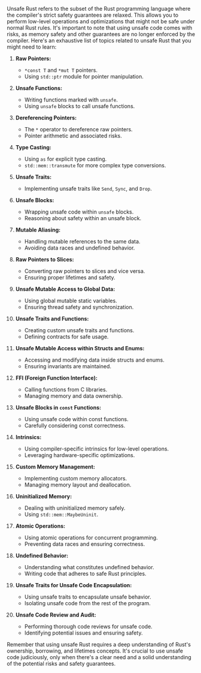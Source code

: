 Unsafe Rust refers to the subset of the Rust programming language where the compiler's strict safety guarantees are relaxed. This allows you to perform low-level operations and optimizations that might not be safe under normal Rust rules. It's important to note that using unsafe code comes with risks, as memory safety and other guarantees are no longer enforced by the compiler. Here's an exhaustive list of topics related to unsafe Rust that you might need to learn:

1. **Raw Pointers:**
   - `*const T` and `*mut T` pointers.
   - Using `std::ptr` module for pointer manipulation.

2. **Unsafe Functions:**
   - Writing functions marked with `unsafe`.
   - Using `unsafe` blocks to call unsafe functions.

3. **Dereferencing Pointers:**
   - The `*` operator to dereference raw pointers.
   - Pointer arithmetic and associated risks.

4. **Type Casting:**
   - Using `as` for explicit type casting.
   - `std::mem::transmute` for more complex type conversions.

5. **Unsafe Traits:**
   - Implementing unsafe traits like `Send`, `Sync`, and `Drop`.

6. **Unsafe Blocks:**
   - Wrapping unsafe code within `unsafe` blocks.
   - Reasoning about safety within an unsafe block.

7. **Mutable Aliasing:**
   - Handling mutable references to the same data.
   - Avoiding data races and undefined behavior.

8. **Raw Pointers to Slices:**
   - Converting raw pointers to slices and vice versa.
   - Ensuring proper lifetimes and safety.

9. **Unsafe Mutable Access to Global Data:**
   - Using global mutable static variables.
   - Ensuring thread safety and synchronization.

10. **Unsafe Traits and Functions:**
    - Creating custom unsafe traits and functions.
    - Defining contracts for safe usage.

11. **Unsafe Mutable Access within Structs and Enums:**
    - Accessing and modifying data inside structs and enums.
    - Ensuring invariants are maintained.

12. **FFI (Foreign Function Interface):**
    - Calling functions from C libraries.
    - Managing memory and data ownership.

13. **Unsafe Blocks in `const` Functions:**
    - Using unsafe code within const functions.
    - Carefully considering const correctness.

14. **Intrinsics:**
    - Using compiler-specific intrinsics for low-level operations.
    - Leveraging hardware-specific optimizations.

15. **Custom Memory Management:**
    - Implementing custom memory allocators.
    - Managing memory layout and deallocation.

16. **Uninitialized Memory:**
    - Dealing with uninitialized memory safely.
    - Using `std::mem::MaybeUninit`.

17. **Atomic Operations:**
    - Using atomic operations for concurrent programming.
    - Preventing data races and ensuring correctness.

18. **Undefined Behavior:**
    - Understanding what constitutes undefined behavior.
    - Writing code that adheres to safe Rust principles.

19. **Unsafe Traits for Unsafe Code Encapsulation:**
    - Using unsafe traits to encapsulate unsafe behavior.
    - Isolating unsafe code from the rest of the program.

20. **Unsafe Code Review and Audit:**
    - Performing thorough code reviews for unsafe code.
    - Identifying potential issues and ensuring safety.

Remember that using unsafe Rust requires a deep understanding of Rust's ownership, borrowing, and lifetimes concepts. It's crucial to use unsafe code judiciously, only when there's a clear need and a solid understanding of the potential risks and safety guarantees.